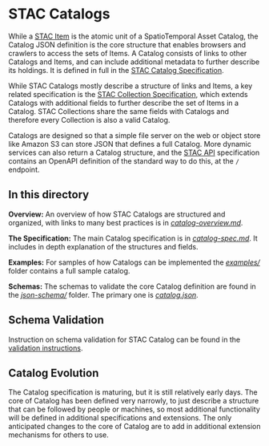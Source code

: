 # STAC Catalogs

While a [STAC Item](../item-spec/item-spec.md) is the atomic unit of a SpatioTemporal Asset Catalog,
the Catalog JSON definition is the core structure that enables browsers and crawlers to access
the sets of Items. A Catalog consists of links to other Catalogs and Items, and can include
additional metadata to further describe its holdings. It is defined in full in the 
[STAC Catalog Specification](catalog-spec.md).

While STAC Catalogs mostly describe a structure of links and Items, a key related specification is the [STAC Collection Specification](../collection-spec/),
which extends Catalogs with additional fields to further describe the set of Items in a Catalog. STAC Collections share the same 
fields with Catalogs and therefore every Collection is also a valid Catalog.

Catalogs are designed so that a simple file server on the web or object store like Amazon S3 can store JSON that defines a 
full Catalog. More dynamic services can also return a Catalog structure, and the [STAC API](https://github.com/radiantearth/stac-api-spec)
specification contains an OpenAPI definition of the standard way to do this, at the `/` endpoint. 

## In this directory

**Overview:** An overview of how STAC Catalogs are structured and organized, with links to many best practices is in
*[catalog-overview.md](catalog-overview.md)*.

**The Specification:** The main Catalog specification is in *[catalog-spec.md](catalog-spec.md)*.
It includes in depth explanation of the structures and fields.

**Examples:** For samples of how Catalogs can be implemented the *[examples/](examples/)* folder
contains a full sample catalog. 

**Schemas:** The schemas to validate the core Catalog definition are found in the *[json-schema/](json-schema/)* folder.
The primary one is *[catalog.json](json-schema/catalog.json)*.

## Schema Validation

Instruction on schema validation for STAC Catalog can be found in the [validation instructions](../validation/README.md).

## Catalog Evolution 

The Catalog specification is maturing, but it is still relatively early days. The core of Catalog has been defined very
narrowly, to just describe a structure that can be followed by people or machines, so most additional functionality will
be defined in additional specifications and extensions. The only anticipated changes to the core of Catalog are to add in
additional extension mechanisms for others to use.
